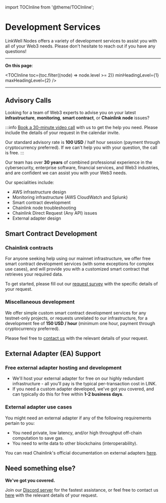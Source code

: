 import TOCInline from '@theme/TOCInline';

# Development Services

LinkWell Nodes offers a variety of development services to assist you with all of your Web3 needs. Please don't hesitate to reach out if you have any questions!

---

**On this page**:

<TOCInline
  toc={toc.filter((node) => node.level >= 2)}
  minHeadingLevel={1}
  maxHeadingLevel={2}
/>

---

## Advisory Calls

Looking for a team of Web3 experts to advise you on your latest **infrastructure**, **monitoring**, **smart contract**, or **Chainlink node** issues? 

:::info
[Book a 30-minute video call](https://calendly.com/linkwell-nodes) with us to get the help you need. Please include the details of your request in the calendar invite. 

Our standard advisory rate is **100 USD** / half hour session (payment through cryptocurrency preferred). If we can't help you with your question, the call is free.
:::

Our team has over **30 years** of combined professional experience in the cybersecurity, enterprise software, financial services, and Web3 industries, and are confident we can assist you with your Web3 needs.

Our specialities include:

- AWS infrastructure design
- Monitoring infrastructure (AWS CloudWatch and Splunk)
- Smart contract development
- Chainlink node troubleshooting
- Chainlink Direct Request (Any API) issues
- External adapter design

## Smart Contract Development

### Chainlink contracts

For anyone seeking help using our mainnet infrastructure, we offer free smart contract development services (with some exceptions for complex use cases), and will provide you with a customized smart contract that retrieves your required data. 

To get started, please fill out our [request survey](https://linkwellnodes.io/Getting-Started.html) with the specific details of your request.

### Miscellaneous development

We offer simple custom smart contract development services for any testnet-only projects, or requests unrelated to our infrastructure, for a development fee of **150 USD / hour** (minimum one hour, payment through cryptocurrency preferred).

Please feel free to [contact us](https://linkwellnodes.io/#contact-us "Contact LinkWell Nodes") with the relevant details of your request.

## External Adapter (EA) Support

### Free external adapter hosting and development

* We'll host your external adapter for free on our highly redundant infrastructure - all you'll pay is the typical per-transaction cost in LINK.
* If you need a custom adapter developed, we've got you covered, and can typically do this for free within **1-2 business days**.

### External adapter use cases

You might need an external adapter if any of the following requirements pertain to you:

* You need private, low latency, and/or high throughput off-chain computation to save gas.
* You need to write data to other blockchains (interoperability).

You can read Chainlink's official documentation on external adapters [here](https://docs.chain.link/chainlink-nodes/external-adapters/external-adapters).


## Need something else?

**We've got you covered.**

Join our [Discord server](https://discord.gg/Xs6SjqVPUA) for the fastest assistance, or feel free to contact us [here](https://linkwellnodes.io/#contact-us "Contact LinkWell Nodes") with the relevant details of your request.